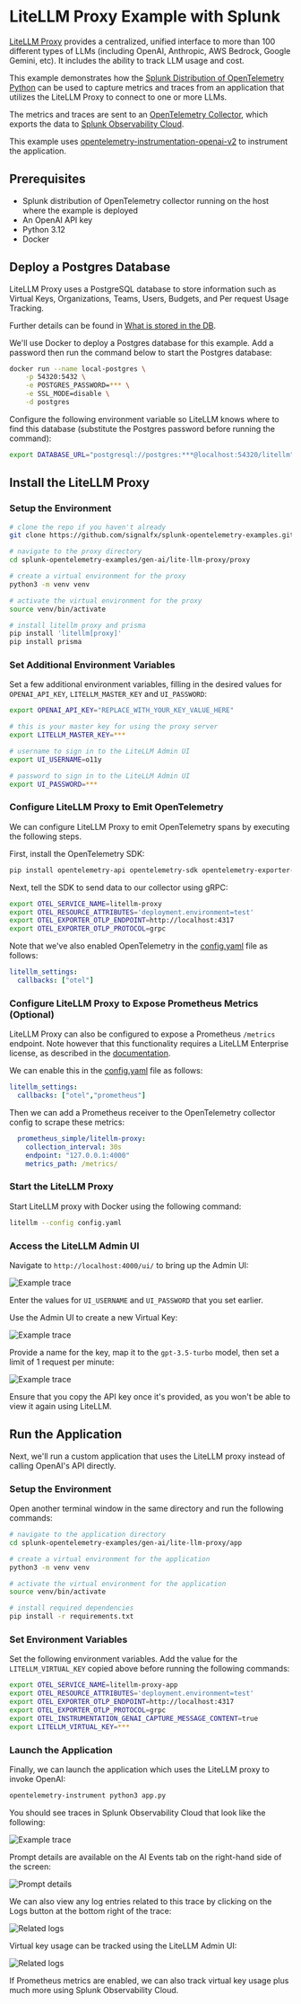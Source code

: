 # LiteLLM Proxy Example with Splunk

[LiteLLM Proxy](https://docs.litellm.ai/) provides a centralized, unified interface to more than
100 different types of LLMs (including OpenAI, Anthropic, AWS Bedrock, Google Gemini, etc).
It includes the ability to track LLM usage and cost. 

This example demonstrates how the
[Splunk Distribution of OpenTelemetry Python](https://help.splunk.com/en/splunk-observability-cloud/manage-data/instrument-back-end-services/instrument-back-end-applications-to-send-spans-to-splunk-apm./instrument-a-python-application/about-splunk-otel-python)
can be used to capture metrics and traces from an application that utilizes the LiteLLM Proxy 
to connect to one or more LLMs. 

The metrics and traces are sent to an [OpenTelemetry Collector](https://help.splunk.com/en/splunk-observability-cloud/manage-data/splunk-distribution-of-the-opentelemetry-collector/get-started-with-the-splunk-distribution-of-the-opentelemetry-collector),
which exports the data to [Splunk Observability Cloud](https://www.splunk.com/en_us/products/observability-cloud.html).

This example uses [opentelemetry-instrumentation-openai-v2](https://pypi.org/project/opentelemetry-instrumentation-openai-v2/)
to instrument the application.

## Prerequisites

* Splunk distribution of OpenTelemetry collector running on the host where the example is deployed
* An OpenAI API key 
* Python 3.12
* Docker

## Deploy a Postgres Database 

LiteLLM Proxy uses a PostgreSQL database to store information such as 
Virtual Keys, Organizations, Teams, Users, Budgets, and Per request Usage Tracking. 

Further details can be found in [What is stored in the DB](https://docs.litellm.ai/docs/proxy/db_info). 

We'll use Docker to deploy a Postgres database for this example.  Add a password then run the 
command below to start the Postgres database: 

``` bash
docker run --name local-postgres \
    -p 54320:5432 \
    -e POSTGRES_PASSWORD=*** \
    -e SSL_MODE=disable \
    -d postgres
```

Configure the following environment variable so LiteLLM knows where to find 
this database (substitute the Postgres password before running the command): 

```bash
export DATABASE_URL="postgresql://postgres:***@localhost:54320/litellm"
```

## Install the LiteLLM Proxy

### Setup the Environment 

``` bash
# clone the repo if you haven't already
git clone https://github.com/signalfx/splunk-opentelemetry-examples.git

# navigate to the proxy directory
cd splunk-opentelemetry-examples/gen-ai/lite-llm-proxy/proxy

# create a virtual environment for the proxy 
python3 -m venv venv

# activate the virtual environment for the proxy
source venv/bin/activate

# install litellm proxy and prisma
pip install 'litellm[proxy]'
pip install prisma
```

### Set Additional Environment Variables

Set a few additional environment variables, filling in the desired values for 
`OPENAI_API_KEY`, `LITELLM_MASTER_KEY` and `UI_PASSWORD`:

``` bash
export OPENAI_API_KEY="REPLACE_WITH_YOUR_KEY_VALUE_HERE"

# this is your master key for using the proxy server
export LITELLM_MASTER_KEY=***

# username to sign in to the LiteLLM Admin UI
export UI_USERNAME=o11y

# password to sign in to the LiteLLM Admin UI
export UI_PASSWORD=***
```

### Configure LiteLLM Proxy to Emit OpenTelemetry

We can configure LiteLLM Proxy to emit OpenTelemetry spans by executing the following steps. 

First, install the OpenTelemetry SDK: 

```bash
pip install opentelemetry-api opentelemetry-sdk opentelemetry-exporter-otlp -U
```

Next, tell the SDK to send data to our collector using gRPC: 

```bash
export OTEL_SERVICE_NAME=litellm-proxy
export OTEL_RESOURCE_ATTRIBUTES='deployment.environment=test'
export OTEL_EXPORTER_OTLP_ENDPOINT=http://localhost:4317
export OTEL_EXPORTER_OTLP_PROTOCOL=grpc
```

Note that we've also enabled OpenTelemetry in the [config.yaml](./proxy/config.yaml) file as follows: 

```yaml
litellm_settings:
  callbacks: ["otel"]
````

### Configure LiteLLM Proxy to Expose Prometheus Metrics (Optional)

LiteLLM Proxy can also be configured to expose a Prometheus `/metrics` endpoint. 
Note however that this functionality requires a LiteLLM Enterprise license, as described 
in the [documentation](https://docs.litellm.ai/docs/proxy/prometheus). 

We can enable this in the [config.yaml](./proxy/config.yaml) file as follows:

```yaml
litellm_settings:
  callbacks: ["otel","prometheus"]
````

Then we can add a Prometheus receiver to the OpenTelemetry collector config to scrape these metrics: 

```yaml
  prometheus_simple/litellm-proxy:
    collection_interval: 30s
    endpoint: "127.0.0.1:4000"
    metrics_path: /metrics/
````

### Start the LiteLLM Proxy

Start LiteLLM proxy with Docker using the following command: 

``` bash
litellm --config config.yaml
```

### Access the LiteLLM Admin UI

Navigate to `http://localhost:4000/ui/` to bring up the Admin UI:

![Example trace](./images/litellm-admin-login.png)

Enter the values for `UI_USERNAME` and `UI_PASSWORD` that you set earlier. 

Use the Admin UI to create a new Virtual Key: 

![Example trace](./images/litellm-virtual-keys.png)

Provide a name for the key, map it to the `gpt-3.5-turbo` model, then set a limit 
of 1 request per minute: 

![Example trace](./images/litellm-create-virtual-key.png)

Ensure that you copy the API key once it's provided, as you won't be able to view it again 
using LiteLLM. 

## Run the Application 

Next, we'll run a custom application that uses the LiteLLM proxy instead of 
calling OpenAI's API directly. 

### Setup the Environment

Open another terminal window in the same directory and run the following commands: 

``` bash
# navigate to the application directory
cd splunk-opentelemetry-examples/gen-ai/lite-llm-proxy/app

# create a virtual environment for the application
python3 -m venv venv

# activate the virtual environment for the application
source venv/bin/activate

# install required dependencies 
pip install -r requirements.txt 
```

### Set Environment Variables

Set the following environment variables.  Add the value for the `LITELLM_VIRTUAL_KEY` copied above 
before running the following commands: 

``` bash
export OTEL_SERVICE_NAME=litellm-proxy-app
export OTEL_RESOURCE_ATTRIBUTES='deployment.environment=test'
export OTEL_EXPORTER_OTLP_ENDPOINT=http://localhost:4317
export OTEL_EXPORTER_OTLP_PROTOCOL=grpc
export OTEL_INSTRUMENTATION_GENAI_CAPTURE_MESSAGE_CONTENT=true
export LITELLM_VIRTUAL_KEY=***
```

### Launch the Application

Finally, we can launch the application which uses the LiteLLM proxy to invoke OpenAI: 

``` bash
opentelemetry-instrument python3 app.py
```

You should see traces in Splunk Observability Cloud that look like the following:

![Example trace](./images/trace.png)

Prompt details are available on the AI Events tab on the right-hand side of the screen:

![Prompt details](./images/prompt-details.png)

We can also view any log entries related to this trace by clicking on the Logs button
at the bottom right of the trace:

![Related logs](./images/related-logs.png)

Virtual key usage can be tracked using the LiteLLM Admin UI:

![Related logs](./images/litellm-virtual-key-usage.png)

If Prometheus metrics are enabled, we can also track virtual key usage plus much 
more using Splunk Observability Cloud. 